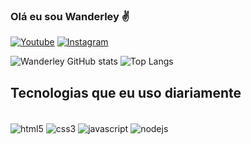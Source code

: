 
### Olá eu sou Wanderley ✌️

[![Youtube](https://img.shields.io/badge/YouTube-FF0000?style=for-the-badge&logo=youtube&logoColor=white)](https://youtube.com/@jdkzin)
[![Instagram](https://img.shields.io/badge/Instagram-E4405F?style=for-the-badge&logo=instagram&logoColor=white)](https://instagram.com/https.wander_)


![Wanderley GitHub stats](https://github-readme-stats.vercel.app/api?username=wanderlleyalbuquerque&show_icons=true&theme=synthwave)
![Top Langs](https://github-readme-stats.vercel.app/api/top-langs/?username=wanderlleyalbuquerque&exclude_repo=github-readme-stats,anuraghazra.github.io)

## Tecnologias que eu uso diariamente

<div style="display: inline_block"><br/>
 <img align="center"alt="html5" src="https://img.shields.io/badge/HTML5-E34F26?style=for-the-badge&logo=html5&logoColor=white" />
 <img align="center"alt="css3" src="https://img.shields.io/badge/CSS3-1572B6?style=for-the-badge&logo=css3&logoColor=white" />
 <img align="center"alt="javascript" src="https://img.shields.io/badge/JavaScript-F7DF1E?style=for-the-badge&logo=javascript&logoColor=black" />
 <img align="center"alt="nodejs" src="https://img.shields.io/badge/Node.js-43853D?style=for-the-badge&logo=node.js&logoColor=white" />
 
</div>
